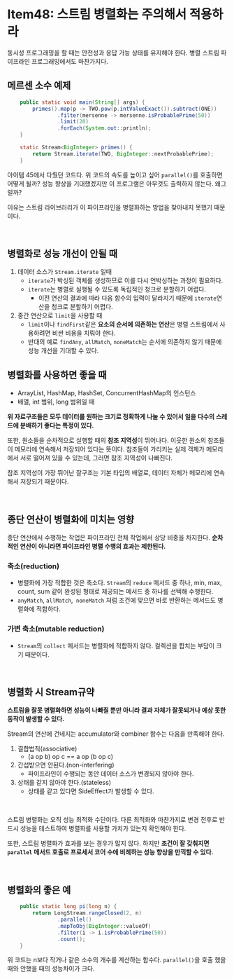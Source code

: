 # Item48: 스트림 병렬화는 주의해서 적용하라

동시성 프로그래밍을 할 때는 안전성과 응답 가능 상태를 유지해야 한다. 병렬 스트림 파이프라인 프로그래밍에서도 마찬가지다.

## 메르센 소수 예제

~~~java
    public static void main(String[] args) {
        primes().map(p -> TWO.pow(p.intValueExact()).subtract(ONE))
                .filter(mersenne -> mersenne.isProbablePrime(50))
                .limit(20)
                .forEach(System.out::println);
    }

    static Stream<BigInteger> primes() {
        return Stream.iterate(TWO, BigInteger::nextProbablePrime);
    }
~~~

아이템 45에서 다뤘던 코드다. 위 코드의 속도를 높이고 싶어 `parallel()`를 호출하면 어떻게 될까? 성능 향상을 기대했겠지만 이 프로그램은 아무것도 출력하지 않는다. 왜그럴까?

이유는 스트림 라이브러리가 이 파이프라인을 병렬화하는 방법을 찾아내지 못했기 때문이다.

</br >

## 병렬화로 성능 개선이 안될 때

1. 데이터 소스가 `Stream.iterate` 일때
   - `iterate`가 박싱된 객체를 생성하므로 이를 다시 언박싱하는 과정이 필요하다.
   - `iterate`는 병렬로 실행될 수 있도록 독립적인 청크로 분할하기 어렵다.
     - 이전 연산의 결과에 따라 다음 함수의 입력이 달라지기 때문에 `iterate`연산을 청크로 분할하기 어렵다.
2. 중간 연산으로 `limit`을 사용할 때
   -  `limit`이나 `findFirst`같은 **요소의 순서에 의존하는 연산**은 병렬 스트림에서 사용하려면 비싼 비용을 치뤄야 한다.
   - 반대의 예로 `findAny`, `allMatch`, `noneMatch`는 순서에 의존하지 않기 때문에 성능 개선을 기대할 수 있다.

## 병렬화를 사용하면 좋을 때

- ArrayList, HashMap, HashSet, ConcurrentHashMap의 인스턴스
- 배열, int 범위, long 범위일 때

**위 자료구조들은 모두 데이터를 원하는 크기로 정확하게 나눌 수 있어서 일을 다수의 스레드에 분배하기 좋다는 특정이 있다.**

또한, 원소들을 순차적으로 실행할 때의 **참조 지역성**이 뛰어나다. 이웃한 원소의 참조들이 메모리에 연속해서 저장되어 있다는 뜻이다. 참조들이 가리키는 실제 객체가 메모리에서 서로 떨어져 있을 수 있는데, 그러면 참조 지역성이 나빠진다.

참조 지역성이 가장 뛰어난 잘구조는 기본 타입의 배열로, 데이터 자체가 메모리에 연속해서 저장되기 때문이다.

</br >

## 종단 연산이 병렬화에 미치는 영향

종단 연산에서 수행하는 작업은 파이프라인 전체 작업에서 상당 비중을 차지한다. **순차적인 연산이 아니라면 파이프라인 병렬 수행의 효과는 제한된다.**

### 축소(reduction)

- 병렬화에 가장 적합한 것은 축소다. `Stream`의 `reduce` 메서드 중 하나, min, max, count, sum 같이 완성된 형태로 제공되는 메서드 중 하나를 선택해 수행한다.
- `anyMatch`, `allMatch`,` noneMatch` 처럼 조건에 맞으면 바로 반환하는 메서드도 병렬화에 적합하다.

### 가변 축소(mutable reduction)

- `Stream`의 `collect` 메서드는 병렬화에 적합하지 않다. 컬렉션을 합치는 부담이 크기 때문이다.

</br >

## 병렬화 시 Stream규약

**스트림을 잘못 병렬화하면 성능이 나빠질 뿐만 아니라 결과 자체가 잘못되거나 예상 못한 동작이 발생할 수 있다.**

Stream의 연산에 건네지는 accumulator와 combiner 함수는 다음을 만족해야 한다.

1. 결합법칙(associative)
   - (a op b) op c == a op (b op c)
2. 간섭받으면 안된다.(non-interfering)
   - 파이프라인이 수행되는 동안 데이터 소스가 변경되지 않아야 한다.
3. 상태를 같지 않아야 한다.(stateless)
   - 상태를 같고 있다면 SideEffect가 발생할 수 있다.

</br >

스트림 병렬화는 오직 성능 최적화 수단이다. 다른 최적화와 마찬가지로 변경 전후로 반드시 성능을 테스트하여 병렬화를 사용할 가치가 있는지 확인해야 한다.

또한, 스트림 병렬화가 효과를 보는 경우가 많지 않다. 하지만 **조건이 잘 갖춰지면 `parallel` 메서드 호출로 프로세서 코어 수에 비례하는 성능 향상을 만끽할 수 있다.**

</br >

## 병렬화의 좋은 예

~~~java
    public static long pi(long n) {
        return LongStream.rangeClosed(2, n)
                .parallel()
                .mapToObj(BigInteger::valueOf)
                .filter(i -> i.isProbablePrime(50))
                .count();
    }
~~~

위 코드는 n보다 작거나 같은 소수의 개수를 계산하는 함수다. `parallel()`을 호출 했을때와 안했을 때의 성능차이가 크다.